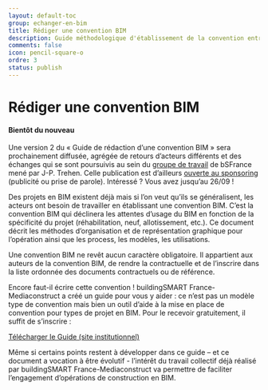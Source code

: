 ```yaml
---
layout: default-toc
group: echanger-en-bim
title: Rédiger une convention BIM
description: Guide méthodologique d'établissement de la convention entre acteurs d'un projet.
comments: false
icon: pencil-square-o
ordre: 3
status: publish
---
```


# Rédiger une convention BIM

<div class="alert alert-warning" role="alert">
  <h4 class="alert-heading"><i class="fa fa-exclamation-circle" aria-hidden="true"></i> Bientôt du nouveau</h4>
  <p>Une version 2 du « Guide de rédaction d’une convention BIM » sera prochainement diffusée, agrégée de retours d’acteurs différents et des échanges qui se sont poursuivis au sein du <a href="http://www.mediaconstruct.fr/nos-actions/groupes-de-travail/articleid/1033/titre/redaction-du-guide-de-convention-v2">groupe de travail</a> de bSFrance mené par J-P. Trehen. Celle publication est d’ailleurs <a href="http://www.mediaconstruct.fr/sinformer/actus-bsfrance/articleid/1049/titre/beneficiez-d-un-espace-de-visibilite-bim">ouverte au sponsoring</a> (publicité ou prise de parole). Intéressé ? Vous avez jusqu’au 26/09 !
</p>
</div>

Des projets en BIM existent déjà mais si l’on veut qu’ils se généralisent, les acteurs ont besoin de travailler en établissant une convention BIM. C’est la convention BIM qui déclinera les attentes d’usage du BIM en fonction de la spécificité du projet (réhabilitation, neuf, allotissement, etc.). Ce document décrit les méthodes d’organisation et de représentation graphique pour l’opération ainsi que les process, les modèles, les utilisations.

Une convention BIM ne revêt aucun caractère obligatoire. Il appartient aux auteurs de la convention BIM, de rendre la contractuelle et de l’inscrire dans la liste ordonnée des documents contractuels ou de référence.

Encore faut-il écrire cette convention ! buildingSMART France-Mediaconstruct a créé un guide pour vous y aider : ce n’est pas un modèle type de convention mais bien un outil d’aide à la mise en place de convention pour types de projet en BIM. Pour le recevoir gratuitement, il suffit de s’inscrire :

<a class="btn btn-info" href="http://www.mediaconstruct.fr/travaux/guide-de-convention-bim" role="button">Télécharger le Guide (site institutionnel)</a>

Même si certains points restent à développer dans ce guide – et ce document a vocation à être évolutif -  l’intérêt du travail collectif déjà réalisé par buildingSMART France-Mediaconstruct va permettre de faciliter l’engagement d’opérations de construction en BIM.
